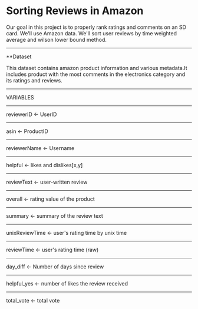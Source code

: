 # Sorting Reviews in Amazon
Our goal in this project is to properly rank ratings and comments on an SD card. We'll use Amazon data. We'll sort user reviews by time weighted average and wilson lower bound method.
*********************************************************************************
**Dataset

This dataset contains amazon product information and various metadata.It includes product with the most comments in the electronics category and its ratings and reviews.
*********************************************************************************
VARIABLES
*********************************************************************************
reviewerID <- UserID
*********************************************************************************
asin <- ProductID
*********************************************************************************
reviewerName <- Username
*********************************************************************************
helpful <- likes and dislikes[x,y]
*********************************************************************************
reviewText <- user-written review
*********************************************************************************
overall <- rating value of the product
*********************************************************************************
summary <- summary of the review text
*********************************************************************************
unixReviewTime <- user's rating time by unix time
*********************************************************************************
reviewTime <- user's rating time (raw)
*********************************************************************************
day_diff <- Number of days since review
*********************************************************************************
helpful_yes <- number of likes the review received
*********************************************************************************
total_vote <- total vote
